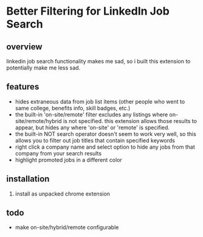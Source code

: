 # Better Filtering for LinkedIn Job Search

## overview
linkedin job search functionality makes me sad, so i built this extension to potentially make me less sad.

## features
- hides extraneous data from job list items (other people who went to same college, benefits info, skill badges, etc.)
- the built-in 'on-site/remote' filter excludes any listings where on-site/remote/hybrid is not specified. this extension allows those results to appear, but hides any where 'on-site' or 'remote' is specified.
- the built-in NOT search operator doesn't seem to work very well, so this allows you to filter out job titles that contain specified keywords
- right click a company name and select option to hide any jobs from that company from your search results
- highlight promoted jobs in a different color

## installation
1. install as unpacked chrome extension

## todo
- make on-site/hybrid/remote configurable
